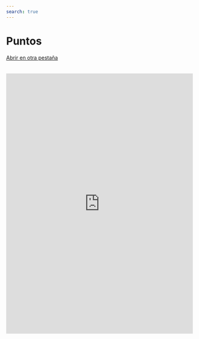 ```yaml
---
search: true
---
```


# Puntos

[Abrir en otra pestaña](https://widgets-es.modyo.com/personas/points)
<iframe id="widgetFrame" src="https://widgets-es.modyo.com/personas/points" width="100%" height="700px" frameBorder="0" style="overflow:auto;margin-top:20px;"/>

| Funcionalidad  | Descripción  |
| -----| -----|
| Resumen de los Puntos | Muestra el total de puntos disponibles para el cliente, junto con el próximo vencimiento.  Posee un botón que permite vincular un catálogo relevante de artículos canjeables.  |
| Tarjetas Asociadas  | Muestra la información de las tarjetas del cliente vinculadas al sistema de puntos y beneficios.  Incluye el tipo de tarjeta, nombre del cliente y el total de puntos acumulados durante el período de tiempo. |
| Puntos Canjeados  | Presenta los puntos canjeados por el cliente. Muestra en detalle la fecha del canje, producto, negocio y coste de los puntos.  |
| Puntos Acumulados  | Presenta los puntos acumulados por el cliente.  Muestra el detalle de cada transacción y los puntos ganados.  Incluye el total de puntos canjeados por período.  |

<script>

  export default {
    mounted() {

      function setIframeHeightCO(id, ht) {
          var ifrm = document.getElementById(id);
          if(ifrm) {
            ifrm.style.height = ht + 4 + "px";
          }
      }
      // iframed document sends its height using postMessage
      function handleDocHeightMsg(e) {
          // check origin
          if ( e.origin === 'https://widgets-es.modyo.com' ) {
              // parse data
              var data = JSON.parse( e.data );

              console.log('data:', data)
              // check data object
              if ( data['docHeight'] ) {
                  setIframeHeightCO( 'widgetFrame', data['docHeight'] );
              } else {
                  setIframeHeightCO( 'widgetFrame', 700 );
              }
          }
      }

      // assign message handler
      if ( window.addEventListener ) {
          window.addEventListener('message', handleDocHeightMsg, false);
      }
    }
  }

</script>
